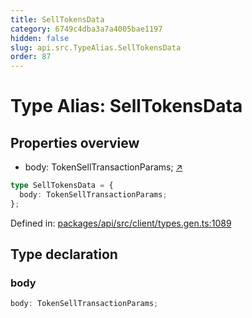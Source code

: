 ```yaml
---
title: SellTokensData
category: 6749c4dba3a7a4005bae1197
hidden: false
slug: api.src.TypeAlias.SellTokensData
order: 87
---
```


# Type Alias: SellTokensData

## Properties overview

- body:  TokenSellTransactionParams; [↗](#body)

```ts
type SellTokensData = {
  body: TokenSellTransactionParams;
};
```

Defined in: [packages/api/src/client/types.gen.ts:1089](https://github.com/zkcloudworker/minatokens-lib/blob/main/packages/api/src/client/types.gen.ts#L1089)

## Type declaration

### body

```ts
body: TokenSellTransactionParams;
```
